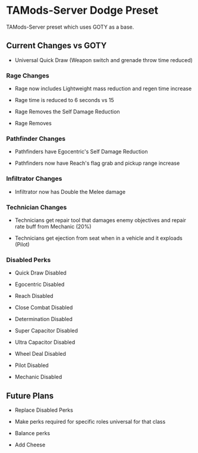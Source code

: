 # TAMods-Server Dodge Preset

TAMods-Server preset which uses GOTY as a base.

Current Changes vs GOTY
-----------------------

 - Universal Quick Draw (Weapon switch and grenade throw time reduced)

### Rage Changes
- Rage now includes Lightweight mass reduction and regen time increase

- Rage time is reduced to 6 seconds vs 15

- Rage Removes the Self Damage Reduction

- Rage Removes

### Pathfinder Changes
- Pathfinders have Egocentric's Self Damage Reduction

- Pathfinders now have Reach's flag grab and pickup range increase

### Infiltrator Changes
- Infiltrator now has Double the Melee damage

### Technician Changes
- Technicians get repair tool that damages enemy objectives and repair rate buff from Mechanic (20%)

- Technicians get ejection from seat when in a vehicle and it exploads (Pilot)

### Disabled Perks

- Quick Draw Disabled

- Egocentric Disabled

- Reach Disabled

- Close Combat Disabled

- Determination Disabled

- Super Capacitor Disabled

- Ultra Capacitor Disabled

- Wheel Deal Disabled

- Pilot Disabled

- Mechanic Disabled

Future Plans
------------
- Replace Disabled Perks

- Make perks required for specific roles universal for that class

- Balance perks

- Add Cheese
